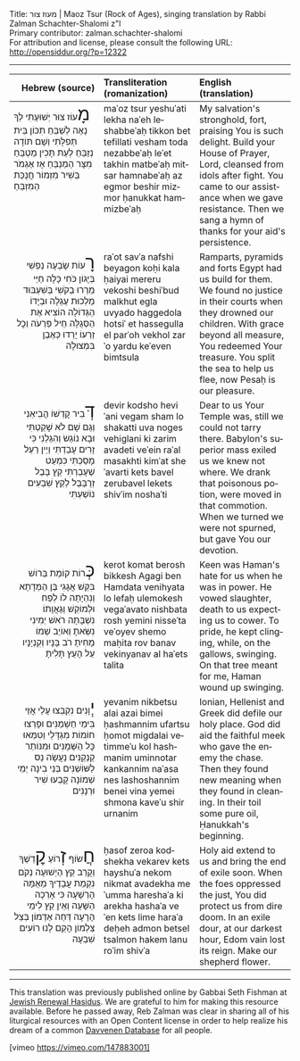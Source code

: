 <html>
<head></head>
<body>
Title: מעוז צור | Maoz Tsur (Rock of Ages), singing translation by Rabbi Zalman Schachter-Shalomi z"l<br />
Primary contributor: zalman.schachter-shalomi<br />
For attribution and license, please consult the following URL: <a href="http://opensiddur.org/?p=12322">http://opensiddur.org/?p=12322</a>
<p />
<hr />

<table style="margin-left: auto;margin-right: auto;" class="draggable">
<thead><tr><th id="x" style="text-align: right;">Hebrew (source)</th><th style="text-align: left;">Transliteration (romanization)</th><th style="text-align: left;">English (translation)</th></tr></thead>
<tbody>
<tr>
<td style="vertical-align:top;" width="31%">
<div class="liturgy" lang="he">
<span style="font-size: xx-large;">מָ</span>עוֹז צוּר יְשׁוּעָתִי לְךָ נָאֶה לְשַׁבֵּחַ
תִּכּוֹן בֵּית תְּפִלָּתִי וְשָׁם תּוֹדָה נְזַבֵּחַ
לְעֵת תָּכִין מַטְבֵּחַ מִצָּר הַמְנַבֵּחַ
אָז אֶגְמֹר בְּשִׁיר מִזְמוֹר חֲנֻכַּת הַמִּזְבֵּחַ
</span></div>
</td>

<td style="vertical-align:top;" width="33%">
<div class="english" lang="en">
maˈoz tsur yeshuˈati lekha naˈeh leshabbeˈaḥ
tikkon bet tefillati vesham toda nezabbeˈaḥ
leˈet takhin matbeˈaḥ mitsar hamnabeˈaḥ
az egmor beshir mizmor ḥanukkat hammizbeˈaḥ
 </div>
</td>

<td style="vertical-align:top;" width="33%">
<div class="english" lang="en">
My salvation's stronghold, fort, praising You is such delight.
Build your House of Prayer, Lord, cleansed from idols after fight.
You came to our assistance when we gave resistance.
Then we sang a hymn of thanks for your aid's persistence.
</div>
</td></tr>


<tr><td style="vertical-align:top;" width="31%">
<div class="liturgy" lang="he" style="text-align: right;">
<span style="font-size: xx-large;">רָ</span>עוֹת שָׂבְעָה נַפְשִׁי בְּיָגוֹן כֹּחִי כָּלָה
חַיַּי מֵרְרוּ בְקֹשִׁי בְּשִׁעְבּוּד מַלְכוּת עֶגְלָה
וּבְיָדוֹ הַגְּדוֹלָה הוֹצִיא אֶת הַסְּגֻלָּה
חֵיל פַּרְעֹה וְכׇל זַרְעוֹ יָרְדוּ כְּאֶבֶן בִּמְצוּלָה
</span></div>
</td>

<td style="vertical-align:top;" width="33%">
<div class="english" lang="en">
raˈot savˈa nafshi beyagon koḥi kala
ḥaiyai mereru vekoshi beshiˈbud malkhut egla
uvyado haggedola hotsiˈ et hassegulla
el parˈoh vekhol zarˈo yardu keˈeven bimtsula
</div>
</td>

<td style="vertical-align:top;" width="33%">
<div class="english" lang="en">
Ramparts, pyramids and forts Egypt had us build for them.
We found no justice in their courts when they drowned our children.
With grace beyond all measure, You redeemed Your treasure.
You split the sea to help us flee, now Pesaḥ is our pleasure.
</div>
</td></tr>


<tr><td style="vertical-align:top;" width="31%">
<div class="liturgy" lang="he" style="text-align: right;">
<span style="font-size: xx-large;">דְּ</span>בִיר קׇדְשׁוֹ הֱבִיאַנִי וְגַם שָׁם לֹא שָׁקַטְתִּי
וּבָא נוֹגֵשׂ וְהִגְלַנִי כִּי זָרִים עָבַדְתִּי
וְיֵין רַעַל מָסַכְתִּי כִּמְעַט שֶׁעָבַרְתִּי
קֵץ בָּבֶל זְרֻבָּבֶל לְקֵץ שִׁבְעִים נוֹשַׁעְתִּי
</span></div>
</td>

<td style="vertical-align:top;" width="33%">
<div class="english" lang="en">
devir kodsho heviˈani vegam sham lo shakatti
uva noges vehiglani ki zarim avadeti
veˈein raˈal masakhti kimˈat sheˈavarti
kets bavel zerubavel lekets shivˈim noshaˈti
</div>
</td>

<td style="vertical-align:top;" width="33%">
<div class="english" lang="en">
Dear to us Your Temple was, still we could not tarry there.
Babylon's superior mass exiled us we knew not where.
We drank that poisonous potion, were moved in that commotion.
When we turned we were not spurned, but gave You our devotion.
</div>
</td></tr>


<tr><td style="vertical-align:top;" width="31%">
<div class="liturgy" lang="he" style="text-align: right;">
<span style="font-size: xx-large;">כְּ</span>רוֹת קוֹמַת בְּרוֹשׁ בִּקֵּשׁ אֲגָגִי בֶּן הַמְּדָתָא
וְנִהְיָתָה לוֹ לְפַח וּלְמוֹקֵשׁ וְגַאֲוָתוֹ נִשְׁבָּתָה
רֹאשׁ יְמִינִי נִשֵּׂאתָ וְאוֹיֵב שְׁמוֹ מָחִיתָ
רֹב בָּנָיו וְקִנְיָנָיו עַל הָעֵץ תָּלִיתָ
</span></div>
</td>

<td style="vertical-align:top;" width="33%">
<div class="english" lang="en">
kerot komat berosh bikkesh Agagi ben Hamdata
venihyata lo lefaḥ ulemokesh vegaˈavato nishbata
rosh yemini nisseˈta veˈoyev shemo maḥita
rov banav vekinyanav al haˈets talita
</div>
</td>

<td style="vertical-align:top;" width="33%">
<div class="english" lang="en">
Keen was Haman's hate for us when he was in power.
He vowed slaughter, death to us expecting us to cower.
To pride, he kept clinging, while, on the gallows, swinging.
On that tree meant for me, Haman wound up swinging.
</div>
</td></tr>


<tr><td style="vertical-align:top;" width="31%">
<div class="liturgy" lang="he" style="text-align: right;">
<span style="font-size: xx-large;">יְ</span>וָנִים נִקְבְּצוּ עָלַי אֲזַי בִּימֵי חַשְׁמַנִּים
וּפָרְצוּ חוֹמוֹת מִגְדָּלַי וְטִמְּאוּ כׇּל הַשְּׁמָנִים
וּמִנּוֹתַר קַנְקַנִּים נַעֲשָׂה נֵס לַשּׁוֹשַׁנִּים
בְּנֵי בִינָה יְמֵי שְׁמוֹנָה קָבְעוּ שִׁיר וּרְנָנִים
</span></div>
</td>

<td style="vertical-align:top;" width="33%">
<div class="english" lang="en">
yevanim nikbetsu alai azai bimei ḥashmannim
ufartsu ḥomot migdalai vetimmeˈu kol hashmanim
uminnotar kankannim naˈasa nes lashoshannim
benei vina yemei shmona kaveˈu shir urnanim
</div>
</td>

<td style="vertical-align:top;" width="33%">
<div class="english" lang="en">
Ionian, Hellenist and Greek did defile our holy place.
God did aid the faithful meek who gave the enemy the chase.
Then they found new meaning when they found in cleaning.
In their toil some pure oil, Ḥanukkah's beginning.
</div>
</td></tr>


<tr><td style="vertical-align:top;" width="31%">
<div class="liturgy" lang="he" style="text-align: right;">
<span style="font-size: xx-large;">חֲ</span>שׂוֹף <span style="font-size: xx-large;">זְ</span>רוֹעַ <span style="font-size: xx-large;">קׇ</span>דְשֶׁךָ וְקָרֵב קֵץ הַיְשׁוּעָה
נְקֹם נִקְמַת עֲבָדֶיךָ מֵאֻמָּה הָרְשָׁעָה
כִּי אָרְכָה הַשָּׁעָה וְאֵין קֵץ לִימֵי הָרָעָה
דְּחֵה אַדְמוֹן בְּצֵל צַלְמוֹן הָקֵם לָנוּ רוֹעִים שִׁבְעָה
</span></div>
</td>

<td style="vertical-align:top;" width="33%">
<div class="english" lang="en">
ḥasof zeroa kodshekha vekarev kets hayshuˈa
nekom nikmat avadekha meˈumma hareshaˈa
ki arekha hashaˈa veˈen kets lime haraˈa
deḥeh admon betsel tsalmon hakem lanu roˈim shivˈa
</div>
</td>

<td style="vertical-align:top;" width="33%">
<div class="english" lang="en">
Holy aid extend to us and bring the end of exile soon.
When the foes oppressed the just, You did protect us from dire doom.
In an exile dour, at our darkest hour,
Edom vain lost its reign. Make our shepherd flower.
</div>
</td></tr></tbody></table>

<hr />

This translation was previously published online by Gabbai Seth Fishman at <a href="http://www.jewishrenewalhasidus.org/wordpress/reb-zalman-resources/">Jewish Renewal Hasidus</a>. We are grateful to him for making this resource available. Before he passed away, Reb Zalman was clear in sharing all of his liturgical resources with an Open Content license in order to help realize his dream of a common <a href="https://opensiddur.org/concerning/the-open-siddur-project/by-others/database-davvenen-by-reb-zalman-schachter-shalomi-havurah/">Davvenen Database</a> for all people.

[vimeo https://vimeo.com/147883001]
</body>
</html>